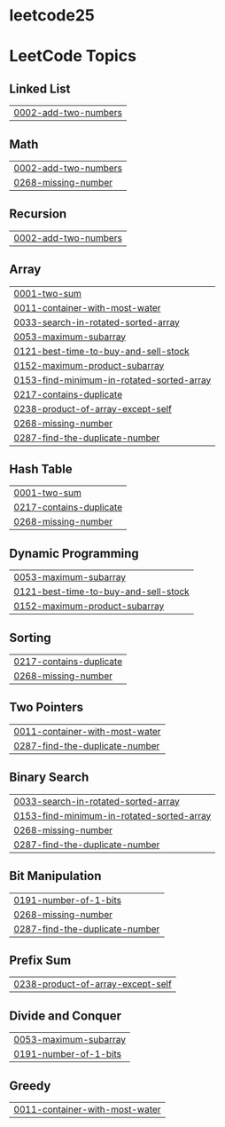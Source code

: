 # leetcode25
<!---LeetCode Topics Start-->
# LeetCode Topics
## Linked List
|  |
| ------- |
| [0002-add-two-numbers](https://github.com/Ajinkya-W/leetcode25/tree/master/0002-add-two-numbers) |
## Math
|  |
| ------- |
| [0002-add-two-numbers](https://github.com/Ajinkya-W/leetcode25/tree/master/0002-add-two-numbers) |
| [0268-missing-number](https://github.com/Ajinkya-W/leetcode25/tree/master/0268-missing-number) |
## Recursion
|  |
| ------- |
| [0002-add-two-numbers](https://github.com/Ajinkya-W/leetcode25/tree/master/0002-add-two-numbers) |
## Array
|  |
| ------- |
| [0001-two-sum](https://github.com/Ajinkya-W/leetcode25/tree/master/0001-two-sum) |
| [0011-container-with-most-water](https://github.com/Ajinkya-W/leetcode25/tree/master/0011-container-with-most-water) |
| [0033-search-in-rotated-sorted-array](https://github.com/Ajinkya-W/leetcode25/tree/master/0033-search-in-rotated-sorted-array) |
| [0053-maximum-subarray](https://github.com/Ajinkya-W/leetcode25/tree/master/0053-maximum-subarray) |
| [0121-best-time-to-buy-and-sell-stock](https://github.com/Ajinkya-W/leetcode25/tree/master/0121-best-time-to-buy-and-sell-stock) |
| [0152-maximum-product-subarray](https://github.com/Ajinkya-W/leetcode25/tree/master/0152-maximum-product-subarray) |
| [0153-find-minimum-in-rotated-sorted-array](https://github.com/Ajinkya-W/leetcode25/tree/master/0153-find-minimum-in-rotated-sorted-array) |
| [0217-contains-duplicate](https://github.com/Ajinkya-W/leetcode25/tree/master/0217-contains-duplicate) |
| [0238-product-of-array-except-self](https://github.com/Ajinkya-W/leetcode25/tree/master/0238-product-of-array-except-self) |
| [0268-missing-number](https://github.com/Ajinkya-W/leetcode25/tree/master/0268-missing-number) |
| [0287-find-the-duplicate-number](https://github.com/Ajinkya-W/leetcode25/tree/master/0287-find-the-duplicate-number) |
## Hash Table
|  |
| ------- |
| [0001-two-sum](https://github.com/Ajinkya-W/leetcode25/tree/master/0001-two-sum) |
| [0217-contains-duplicate](https://github.com/Ajinkya-W/leetcode25/tree/master/0217-contains-duplicate) |
| [0268-missing-number](https://github.com/Ajinkya-W/leetcode25/tree/master/0268-missing-number) |
## Dynamic Programming
|  |
| ------- |
| [0053-maximum-subarray](https://github.com/Ajinkya-W/leetcode25/tree/master/0053-maximum-subarray) |
| [0121-best-time-to-buy-and-sell-stock](https://github.com/Ajinkya-W/leetcode25/tree/master/0121-best-time-to-buy-and-sell-stock) |
| [0152-maximum-product-subarray](https://github.com/Ajinkya-W/leetcode25/tree/master/0152-maximum-product-subarray) |
## Sorting
|  |
| ------- |
| [0217-contains-duplicate](https://github.com/Ajinkya-W/leetcode25/tree/master/0217-contains-duplicate) |
| [0268-missing-number](https://github.com/Ajinkya-W/leetcode25/tree/master/0268-missing-number) |
## Two Pointers
|  |
| ------- |
| [0011-container-with-most-water](https://github.com/Ajinkya-W/leetcode25/tree/master/0011-container-with-most-water) |
| [0287-find-the-duplicate-number](https://github.com/Ajinkya-W/leetcode25/tree/master/0287-find-the-duplicate-number) |
## Binary Search
|  |
| ------- |
| [0033-search-in-rotated-sorted-array](https://github.com/Ajinkya-W/leetcode25/tree/master/0033-search-in-rotated-sorted-array) |
| [0153-find-minimum-in-rotated-sorted-array](https://github.com/Ajinkya-W/leetcode25/tree/master/0153-find-minimum-in-rotated-sorted-array) |
| [0268-missing-number](https://github.com/Ajinkya-W/leetcode25/tree/master/0268-missing-number) |
| [0287-find-the-duplicate-number](https://github.com/Ajinkya-W/leetcode25/tree/master/0287-find-the-duplicate-number) |
## Bit Manipulation
|  |
| ------- |
| [0191-number-of-1-bits](https://github.com/Ajinkya-W/leetcode25/tree/master/0191-number-of-1-bits) |
| [0268-missing-number](https://github.com/Ajinkya-W/leetcode25/tree/master/0268-missing-number) |
| [0287-find-the-duplicate-number](https://github.com/Ajinkya-W/leetcode25/tree/master/0287-find-the-duplicate-number) |
## Prefix Sum
|  |
| ------- |
| [0238-product-of-array-except-self](https://github.com/Ajinkya-W/leetcode25/tree/master/0238-product-of-array-except-self) |
## Divide and Conquer
|  |
| ------- |
| [0053-maximum-subarray](https://github.com/Ajinkya-W/leetcode25/tree/master/0053-maximum-subarray) |
| [0191-number-of-1-bits](https://github.com/Ajinkya-W/leetcode25/tree/master/0191-number-of-1-bits) |
## Greedy
|  |
| ------- |
| [0011-container-with-most-water](https://github.com/Ajinkya-W/leetcode25/tree/master/0011-container-with-most-water) |
<!---LeetCode Topics End-->